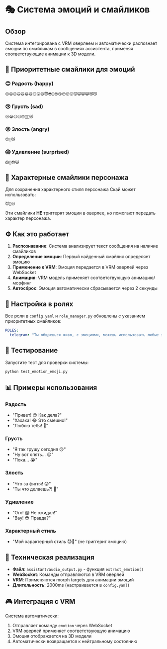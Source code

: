 # 🎭 Система эмоций и смайликов

## Обзор

Система интегрирована с VRM оверлеем и автоматически распознает эмоции по смайликам в сообщениях ассистента, применяя соответствующие анимации к 3D модели.

## 🎯 Приоритетные смайлики для эмоций

### 😊 Радость (happy)
```
😊😄😉😃😆😂😅😏😜😋😇😎🥰😍😘😚😙😗😽😺😸😹😻😼
```

### 😢 Грусть (sad)
```
😢😭😐😔😞🥲🥹😿
```

### 😡 Злость (angry)
```
😡😤😾
```

### 😱 Удивление (surprised)
```
😱😬😳🙀
```

## 🎨 Характерные смайлики персонажа

Для сохранения характерного стиля персонажа Скай может использовать:
```
😈🖤😒
```
Эти смайлики **НЕ** триггерят эмоции в оверлее, но помогают передать характер персонажа.

## ⚙️ Как это работает

1. **Распознавание**: Система анализирует текст сообщения на наличие смайликов
2. **Определение эмоции**: Первый найденный смайлик определяет эмоцию
3. **Применение к VRM**: Эмоция передается в VRM оверлей через WebSocket
4. **Анимация**: VRM модель применяет соответствующую анимацию/морфинг
5. **Автосброс**: Эмоция автоматически сбрасывается через 2 секунды

## 📝 Настройка в ролях

Все роли в `config.yaml` и `role_manager.py` обновлены с указанием приоритетных смайликов:

```yaml
ROLES:
  telegram: "Ты общаешься живо, с эмоциями, можешь использовать любые эмодзи, но в приоритете те, что триггерят эмоции в оверлее: 😊😄😉😃😆😂😅😏😜😋😇😎🥰😍😘😚😙😗😽😺😸😹😻😼 (радость), 😢😭😐😔😞🥲🥹😿 (грусть), 😡😤😾 (злость), 😱😬😳🙀 (удивление). Также можешь использовать 😈🖤😒 для своего характерного стиля."
```

## 🧪 Тестирование

Запустите тест для проверки системы:
```bash
python test_emotion_emoji.py
```

## 📊 Примеры использования

### Радость
- "Привет! 😊 Как дела?"
- "Хахаха! 😂 Это смешно!"
- "Люблю тебя! 🥰"

### Грусть
- "Я так грущу сегодня 😢"
- "Ну вот опять... 😔"
- "Пока... 😭"

### Злость
- "Что за фигня! 😡"
- "Ты что делаешь?! 😤"

### Удивление
- "Ого! 😱 Не ожидал!"
- "Вау! 😳 Правда?"

### Характерный стиль
- "Мой характерный стиль 😈🖤" (не триггерит эмоцию)

## 🔧 Техническая реализация

- **Файл**: `assistant/audio_output.py` - функция `extract_emotion()`
- **WebSocket**: Команды отправляются в VRM оверлей
- **VRM**: Применяются morph targets для анимации эмоций
- **Длительность**: 2000ms (настраивается в `config.yaml`)

## 🎮 Интеграция с VRM

Система автоматически:
1. Отправляет команду `emotion` через WebSocket
2. VRM оверлей применяет соответствующую анимацию
3. Эмоция отображается на 3D модели
4. Автоматически возвращается к нейтральному состоянию 